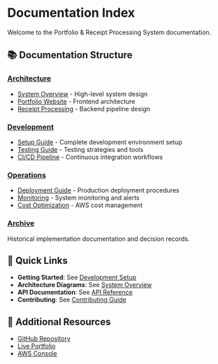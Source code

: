 # Documentation Index

Welcome to the Portfolio & Receipt Processing System documentation.

## 📚 Documentation Structure

### [Architecture](architecture/)
- [System Overview](architecture/overview.md) - High-level system design
- [Portfolio Website](architecture/portfolio-website.md) - Frontend architecture
- [Receipt Processing](architecture/receipt-processing.md) - Backend pipeline design

### [Development](development/)
- [Setup Guide](development/setup.md) - Complete development environment setup
- [Testing Guide](development/testing.md) - Testing strategies and tools
- [CI/CD Pipeline](development/ci-cd.md) - Continuous integration workflows

### [Operations](operations/)
- [Deployment Guide](operations/deployment.md) - Production deployment procedures
- [Monitoring](operations/monitoring.md) - System monitoring and alerts
- [Cost Optimization](operations/cost-optimization.md) - AWS cost management

### [Archive](archive/)
Historical implementation documentation and decision records.

## 🚀 Quick Links

- **Getting Started**: See [Development Setup](development/setup.md)
- **Architecture Diagrams**: See [System Overview](architecture/overview.md)
- **API Documentation**: See [API Reference](api/README.md)
- **Contributing**: See [Contributing Guide](CONTRIBUTING.md)

## 📖 Additional Resources

- [GitHub Repository](https://github.com/tnorlund/Portfolio)
- [Live Portfolio](https://tylernorlund.com)
- [AWS Console](https://console.aws.amazon.com)